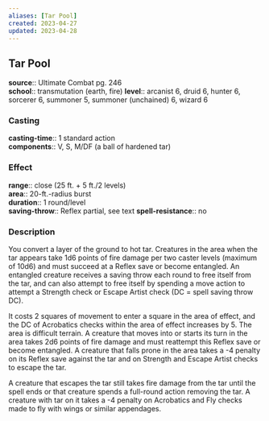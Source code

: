 ```yaml
---
aliases: [Tar Pool]
created: 2023-04-27
updated: 2023-04-28
---
```


## Tar Pool

**source**:: Ultimate Combat pg. 246  
**school**:: transmutation (earth, fire)
**level**:: arcanist 6, druid 6, hunter 6, sorcerer 6, summoner 5, summoner (unchained) 6, wizard 6

### Casting

**casting-time**:: 1 standard action  
**components**:: V, S, M/DF (a ball of hardened tar)

### Effect

**range**:: close (25 ft. + 5 ft./2 levels)  
**area**:: 20-ft.-radius burst  
**duration**:: 1 round/level  
**saving-throw**:: Reflex partial, see text
**spell-resistance**:: no

### Description

You convert a layer of the ground to hot tar. Creatures in the area when the tar appears take 1d6 points of fire damage per two caster levels (maximum of 10d6) and must succeed at a Reflex save or become entangled. An entangled creature receives a saving throw each round to free itself from the tar, and can also attempt to free itself by spending a move action to attempt a Strength check or Escape Artist check (DC = spell saving throw DC).  
  
It costs 2 squares of movement to enter a square in the area of effect, and the DC of Acrobatics checks within the area of effect increases by 5. The area is difficult terrain. A creature that moves into or starts its turn in the area takes 2d6 points of fire damage and must reattempt this Reflex save or become entangled. A creature that falls prone in the area takes a -4 penalty on its Reflex save against the tar and on Strength and Escape Artist checks to escape the tar.  
  
A creature that escapes the tar still takes fire damage from the tar until the spell ends or that creature spends a full-round action removing the tar. A creature with tar on it takes a -4 penalty on Acrobatics and Fly checks made to fly with wings or similar appendages.
